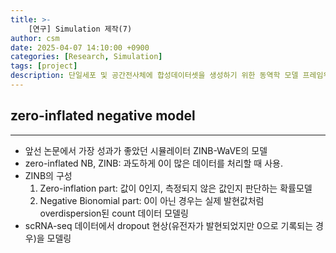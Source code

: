 ```yaml
---
title: >-
    [연구] Simulation 제작(7)
author: csm
date: 2025-04-07 14:10:00 +0900
categories: [Research, Simulation]
tags: [project]
description: 단일세포 및 공간전사체에 합성데이터셋을 생성하기 위한 동역학 모델 프레임워크
---
```


## zero-inflated negative model
---
- 앞선 논문에서 가장 성과가 좋았던 시뮬레이터 ZINB-WaVE의 모델
- zero-inflated NB, ZINB: 과도하게 0이 많은 데이터를 처리할 때 사용.
- ZINB의 구성
    1. Zero-inflation part: 값이 0인지, 측정되지 않은 값인지 판단하는 확률모델
    2. Negative Bionomial part: 0이 아닌 경우는 실제 발현값처럼 overdispersion된 count 데이터 모델링
- scRNA-seq 데이터에서 dropout 현상(유전자가 발현되었지만 0으로 기록되는 경우)을 모델링


